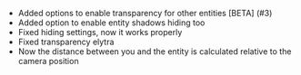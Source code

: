 - Added options to enable transparency for other entities [BETA] (#3)
- Added option to enable entity shadows hiding too
- Fixed hiding settings, now it works properly
- Fixed transparency elytra
- Now the distance between you and the entity is calculated relative to the camera position